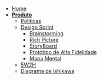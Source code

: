 <!-- docs/_sidebar.md -->

- [Home](/)
- [**Produto**]()
  - [Políticas](/docs/policies/policies.md)
  - [Design Sprint](/docs/product/design_sprint/design_sprint.md)
    - [Brainstorming](/docs/product/design_sprint/brainstorming.md)
    - [Rich Picture](/docs/product/design_sprint/rich_picture.md)
    - [StoryBoard](/docs/product/design_sprint/storyboard.md)
    - [Protótipo de Alta Fidelidade](/docs/product/design_sprint/high_fidelity_prototype.md)
    - [Mapa Mental](/docs/product/MindMap.md)
  - [5W2H](/docs/product/5w2h.md)
  - [Diagrama de Ishikawa](/docs/product/IshikawaDiagram.md)

